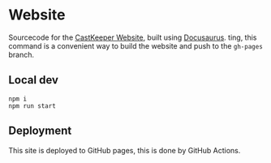 # Website

Sourcecode for the [CastKeeper Website](https://castkeeper.org), built using
[Docusaurus](https://docusaurus.io/).
ting, this command is a convenient way to build the website and push to the `gh-pages` branch.

## Local dev

```shell
npm i
npm run start
```

## Deployment

This site is deployed to GitHub pages, this is done by GitHub Actions.
